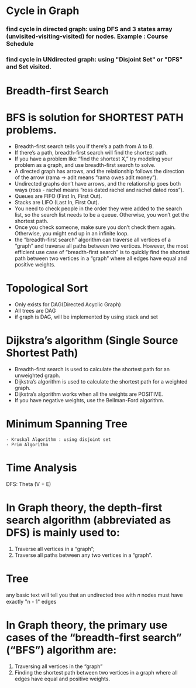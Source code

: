 # Cycle in Graph
### find cycle in directed graph: using DFS and 3 states array (unvisited-visiting-visited) for nodes. Example : Course Schedule
### find cycle in UNdirected graph: using "Disjoint Set" or "DFS" and Set<Integer> visited.

# Breadth-first Search
# BFS is solution for SHORTEST PATH problems.
- Breadth-first search tells you if there’s a path from A to B.
- If there’s a path, breadth-first search will find the shortest path.
- If you have a problem like “find the shortest X,” try modeling your problem as a graph, and use breadth-first search to solve.
- A directed graph has arrows, and the relationship follows the direction of the arrow (rama -> adit means “rama owes adit money”).
- Undirected graphs don’t have arrows, and the relationship goes both ways (ross - rachel means “ross dated rachel and rachel dated ross”).
- Queues are FIFO (First In, First Out).
- Stacks are LIFO (Last In, First Out).
- You need to check people in the order they were added to the search list, so the search list needs to be a queue. Otherwise, you won’t get the shortest path.
- Once you check someone, make sure you don’t check them again. Otherwise, you might end up in an infinite loop.
- the “breadth-first search” algorithm can traverse all vertices of a “graph” and traverse all paths between two vertices. However,
  the most efficient use case of “breadth-first search” is to quickly find the shortest path between two vertices in a “graph” where all edges have equal and positive weights.

# Topological Sort
- Only exists for DAG(Directed Acyclic Graph)
- All trees are DAG
- if graph is DAG, will be implemented by using stack and set

# Dijkstra’s algorithm (Single Source Shortest Path)
- Breadth-first search is used to calculate the shortest path for an unweighted graph.
- Dijkstra’s algorithm is used to calculate the shortest path for a weighted graph.
- Dijkstra’s algorithm works when all the weights are POSITIVE.
- If you have negative weights, use the Bellman-Ford algorithm.


# Minimum Spanning Tree
    - Kruskal Algorithm : using disjoint set
    - Prim Algorithm

# Time Analysis
DFS: Theta (V + E)

# In Graph theory, the depth-first search algorithm (abbreviated as DFS) is mainly used to:

1. Traverse all vertices in a “graph”;
2. Traverse all paths between any two vertices in a “graph”.


# Tree
 any basic text will tell you that an undirected tree with 𝑛 nodes must have exactly "n - 1" edges

# In Graph theory, the primary use cases of the “breadth-first search” (“BFS”) algorithm are:

1. Traversing all vertices in the “graph”
2. Finding the shortest path between two vertices in a graph where all edges have equal and positive weights.
